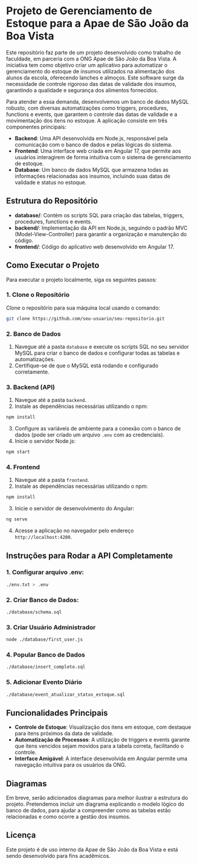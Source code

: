 # Projeto de Gerenciamento de Estoque para a Apae de São João da Boa Vista

Este repositório faz parte de um projeto desenvolvido como trabalho de faculdade, em parceria com a ONG Apae de São João da Boa Vista. A iniciativa tem como objetivo criar um aplicativo para automatizar o gerenciamento do estoque de insumos utilizados na alimentação dos alunos da escola, oferecendo lanches e almoços. Este software surge da necessidade de controle rigoroso das datas de validade dos insumos, garantindo a qualidade e segurança dos alimentos fornecidos.

Para atender a essa demanda, desenvolvemos um banco de dados MySQL robusto, com diversas automatizações como triggers, procedures, functions e events, que garantem o controle das datas de validade e a movimentação dos itens no estoque. A aplicação consiste em três componentes principais:

- **Backend**: Uma API desenvolvida em Node.js, responsável pela comunicação com o banco de dados e pelas lógicas do sistema.
- **Frontend**: Uma interface web criada em Angular 17, que permite aos usuários interagirem de forma intuitiva com o sistema de gerenciamento de estoque.
- **Database**: Um banco de dados MySQL que armazena todas as informações relacionadas aos insumos, incluindo suas datas de validade e status no estoque.

## Estrutura do Repositório

- **database/**: Contém os scripts SQL para criação das tabelas, triggers, procedures, functions e events.
- **backend/**: Implementação da API em Node.js, seguindo o padrão MVC (Model-View-Controller) para garantir a organização e manutenção do código.
- **frontend/**: Código do aplicativo web desenvolvido em Angular 17.

## Como Executar o Projeto

Para executar o projeto localmente, siga os seguintes passos:

### 1. Clone o Repositório

Clone o repositório para sua máquina local usando o comando:

```bash
git clone https://github.com/seu-usuario/seu-repositorio.git
```

### 2. Banco de Dados

1. Navegue até a pasta `database` e execute os scripts SQL no seu servidor MySQL para criar o banco de dados e configurar todas as tabelas e automatizações.
2. Certifique-se de que o MySQL está rodando e configurado corretamente.

### 3. Backend (API)

1. Navegue até a pasta `backend`.
2. Instale as dependências necessárias utilizando o npm:

```bash
npm install
```

3. Configure as variáveis de ambiente para a conexão com o banco de dados (pode ser criado um arquivo `.env` com as credenciais).
4. Inicie o servidor Node.js:

```bash
npm start
```

### 4. Frontend

1. Navegue até a pasta `frontend`.
2. Instale as dependências necessárias utilizando o npm:

```bash
npm install
```

3. Inicie o servidor de desenvolvimento do Angular:

```bash
ng serve
```

4. Acesse a aplicação no navegador pelo endereço `http://localhost:4200`.

## Instruções para Rodar a API Completamente

### 1. Configurar arquivo .env:

```bash
./env.txt > .env
```

### 2. Criar Banco de Dados:

```bash
./database/schema.sql
```

### 3. Criar Usuário Administrador

```bash
node ./database/first_user.js
```

### 4. Popular Banco de Dados

```bash
./database/insert_completo.sql
```

### 5. Adicionar Evento Diário

```bash
./database/event_atualizar_status_estoque.sql
```

## Funcionalidades Principais

- **Controle de Estoque**: Visualização dos itens em estoque, com destaque para itens próximos da data de validade.
- **Automatização de Processos**: A utilização de triggers e events garante que itens vencidos sejam movidos para a tabela correta, facilitando o controle.
- **Interface Amigável**: A interface desenvolvida em Angular permite uma navegação intuitiva para os usuários da ONG.

## Diagramas

Em breve, serão adicionados diagramas para melhor ilustrar a estrutura do projeto. Pretendemos incluir um diagrama explicando o modelo lógico do banco de dados, para ajudar a compreender como as tabelas estão relacionadas e como ocorre a gestão dos insumos.

## Licença

Este projeto é de uso interno da Apae de São João da Boa Vista e está sendo desenvolvido para fins acadêmicos.

